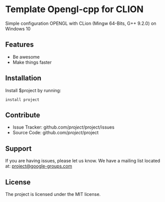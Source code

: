 Template Opengl-cpp for CLION
========

Simple configuration OPENGL with CLion (Mingw 64-Bits, G++ 9.2.0) on Windows 10

Features
--------

- Be awesome
- Make things faster

Installation
------------

Install $project by running:

    install project

Contribute
----------

- Issue Tracker: github.com/$project/$project/issues
- Source Code: github.com/$project/$project

Support
-------

If you are having issues, please let us know.
We have a mailing list located at: project@google-groups.com

License
-------

The project is licensed under the MIT license.
